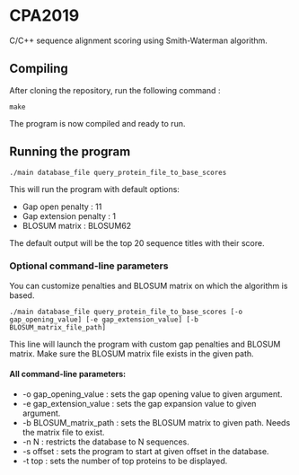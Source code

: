 # CPA2019

C/C++ sequence alignment scoring using Smith-Waterman algorithm.

## Compiling

After cloning the repository, run the following command :

```
make
```

The program is now compiled and ready to run.

## Running the program

```
./main database_file query_protein_file_to_base_scores
```

This will run the program with default options:
* Gap open penalty : 11
* Gap extension penalty : 1
* BLOSUM matrix : BLOSUM62

The default output will be the top 20 sequence titles with their score.

### Optional command-line parameters

You can customize penalties and BLOSUM matrix on which the algorithm is based.

```
./main database_file query_protein_file_to_base_scores [-o gap_opening_value] [-e gap_extension_value] [-b BLOSUM_matrix_file_path]
```

This line will launch the program with custom gap penalties and BLOSUM matrix. Make sure the
BLOSUM matrix file exists in the given path.

#### All command-line parameters:

- -o gap_opening_value : sets the gap opening value to given argument.
- -e gap_extension_value : sets the gap expansion value to given argument.
- -b BLOSUM_matrix_path : sets the BLOSUM matrix to given path. Needs the matrix file to exist.
- -n N : restricts the database to N sequences.
- -s offset : sets the program to start at given offset in the database.
- -t top : sets the number of top proteins to be displayed.